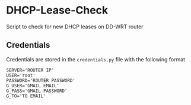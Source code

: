 # DHCP-Lease-Check
Script to check for new DHCP leases on DD-WRT router

## Credentials

Credentials are stored in the `credentials.py` file with the following format

```
SERVER='ROUTER IP'
USER='root'
PASSWORD='ROUTER PASSWORD'
G_USER='GMAIL EMAIL'
G_PASS='GMAIL PASSWORD'
G_TO='TO EMAIL'
```
